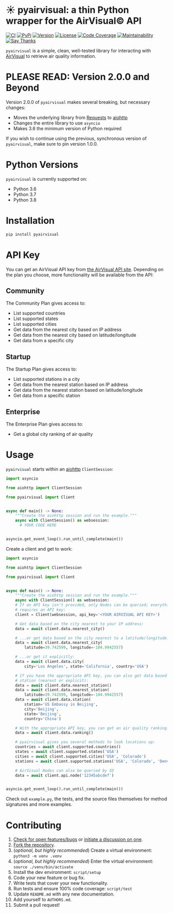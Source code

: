 # ☀️ pyairvisual: a thin Python wrapper for the AirVisual© API

[![CI](https://github.com/bachya/pyairvisual/workflows/CI/badge.svg)](https://github.com/bachya/pyairvisual/actions)
[![PyPi](https://img.shields.io/pypi/v/pyairvisual.svg)](https://pypi.python.org/pypi/pyairvisual)
[![Version](https://img.shields.io/pypi/pyversions/pyairvisual.svg)](https://pypi.python.org/pypi/pyairvisual)
[![License](https://img.shields.io/pypi/l/pyairvisual.svg)](https://github.com/bachya/pyairvisual/blob/master/LICENSE)
[![Code Coverage](https://codecov.io/gh/bachya/pyairvisual/branch/master/graph/badge.svg)](https://codecov.io/gh/bachya/pyairvisual)
[![Maintainability](https://api.codeclimate.com/v1/badges/948e4e3c84e5c49826f1/maintainability)](https://codeclimate.com/github/bachya/pyairvisual/maintainability)
[![Say Thanks](https://img.shields.io/badge/SayThanks-!-1EAEDB.svg)](https://saythanks.io/to/bachya)

`pyairvisual` is a simple, clean, well-tested library for interacting with
[AirVisual](https://www.airvisual.com/) to retrieve air quality information.

# PLEASE READ: Version 2.0.0 and Beyond

Version 2.0.0 of `pyairvisual` makes several breaking, but necessary changes:

* Moves the underlying library from
  [Requests](http://docs.python-requests.org/en/master/) to
  [aiohttp](https://aiohttp.readthedocs.io/en/stable/)
* Changes the entire library to use `asyncio`
* Makes 3.6 the minimum version of Python required

If you wish to continue using the previous, synchronous version of
`pyairvisual`, make sure to pin version 1.0.0.

# Python Versions

`pyairvisual` is currently supported on:

* Python 3.6
* Python 3.7
* Python 3.8

# Installation

```python
pip install pyairvisual
```

# API Key

You can get an AirVisual API key from
[the AirVisual API site](https://www.airvisual.com/user/api). Depending on
the plan you choose, more functionality will be available from the API:

## Community

The Community Plan gives access to:

* List supported countries
* List supported states
* List supported cities
* Get data from the nearest city based on IP address
* Get data from the nearest city based on latitude/longitude
* Get data from a specific city

## Startup

The Startup Plan gives access to:

* List supported stations in a city
* Get data from the nearest station based on IP address
* Get data from the nearest station based on latitude/longitude
* Get data from a specific station

## Enterprise

The Enterprise Plan gives access to:

* Get a global city ranking of air quality

# Usage

`pyairvisual` starts within an
[aiohttp](https://aiohttp.readthedocs.io/en/stable/) `ClientSession`:

```python
import asyncio

from aiohttp import ClientSession

from pyairvisual import Client


async def main() -> None:
    """Create the aiohttp session and run the example."""
    async with ClientSession() as websession:
      # YOUR CODE HERE


asyncio.get_event_loop().run_until_complete(main())
```

Create a client and get to work:

```python
import asyncio

from aiohttp import ClientSession

from pyairvisual import Client


async def main() -> None:
    """Create the aiohttp session and run the example."""
    async with ClientSession() as websession:
    # If an API key isn't provided, only Nodes can be queried; everything else
    # requires an API key:
    client = Client(websession, api_key='<YOUR AIRVISUAL API KEY>')

    # Get data based on the city nearest to your IP address:
    data = await client.data.nearest_city()

    # ...or get data based on the city nearest to a latitude/longitude:
    data = await client.data.nearest_city(
        latitude=39.742599, longitude=-104.9942557)

    # ...or get it explicitly:
    data = await client.data.city(
        city='Los Angeles', state='California', country='USA')

    # If you have the appropriate API key, you can also get data based on
    # station (nearest or explicit):
    data = await client.data.nearest_station()
    data = await client.data.nearest_station(
        latitude=39.742599, longitude=-104.9942557)
    data = await client.data.station(
        station='US Embassy in Beijing',
        city='Beijing',
        state='Beijing',
        country='China')

    # With the appropriate API key, you can get an air quality ranking:
    data = await client.data.ranking()

    # pyairvisual gives you several methods to look locations up:
    countries = await client.supported.countries()
    states = await client.supported.states('USA')
    cities = await client.supported.cities('USA', 'Colorado')
    stations = await client.supported.stations('USA', 'Colorado', 'Denver')

    # AirVisual Nodes can also be queried by ID
    data = await client.api.node('12345abcdef')


asyncio.get_event_loop().run_until_complete(main())
```

Check out `example.py`, the tests, and the source files themselves for method
signatures and more examples.

# Contributing

1. [Check for open features/bugs](https://github.com/bachya/pyairvisual/issues)
  or [initiate a discussion on one](https://github.com/bachya/pyairvisual/issues/new).
2. [Fork the repository](https://github.com/bachya/pyairvisual/fork).
3. (_optional, but highly recommended_) Create a virtual environment: `python3 -m venv .venv`
4. (_optional, but highly recommended_) Enter the virtual environment: `source ./venv/bin/activate`
5. Install the dev environment: `script/setup`
6. Code your new feature or bug fix.
7. Write tests that cover your new functionality.
8. Run tests and ensure 100% code coverage: `script/test`
9. Update `README.md` with any new documentation.
10. Add yourself to `AUTHORS.md`.
11. Submit a pull request!
